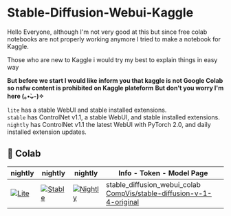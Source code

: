 # Stable-Diffusion-Webui-Kaggle
Hello Everyone, although I'm not very good at this but since free colab notebooks are not properly working anymore I tried to make a notebook for Kaggle.

Those who are new to Kaggle i would try my best to explain things in easy way

**But before we start I would like inform you that kaggle is not Google Colab so nsfw content is prohibited on Kaggle plateform**
**But don't you worry I'm here (⁠｡⁠•̀⁠ᴗ⁠-⁠)⁠✧**

`lite` has a stable WebUI and stable installed extensions. <br />
`stable` has ControlNet v1.1, a stable WebUI, and stable installed extensions. <br />
`nightly` has ControlNet v1.1 the latest WebUI with PyTorch 2.0, and daily installed extension updates. <br />

## 🦒 Colab
| nightly | nightly | nightly | Info - Token - Model Page
| --- | --- | --- | --- |
[![Lite](https://kaggle.com/static/images/open-in-kaggle.svg)](https://www.kaggle.com/code/jarvislinks/hassaku-model-hentai-stable-diffusion-kaggle) | [![Stable](https://kaggle.com/static/images/open-in-kaggle.svg)](https://www.kaggle.com/code/jarvislinks/hassaku-model-hentai-stable-diffusion-kaggle) | [![Nightly](https://kaggle.com/static/images/open-in-kaggle.svg)](https://www.kaggle.com/code/jarvislinks/hassaku-model-hentai-stable-diffusion-kaggle) | stable_diffusion_webui_colab <br /> [CompVis/stable-diffusion-v-1-4-original](https://huggingface.co/CompVis/stable-diffusion-v-1-4-original)


